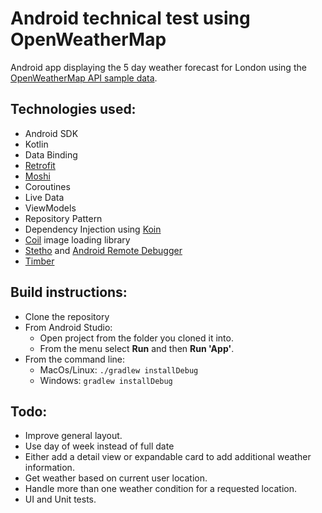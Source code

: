# Android technical test using OpenWeatherMap

Android app displaying the 5 day weather forecast for London using the [OpenWeatherMap API sample data](http://openweathermap.org/forecast5).

## Technologies used:
* Android SDK
* Kotlin
* Data Binding
* [Retrofit](https://github.com/square/retrofit)
* [Moshi](https://github.com/square/moshi)
* Coroutines
* Live Data
* ViewModels
* Repository Pattern
* Dependency Injection using [Koin](https://github.com/InsertKoinIO/koin)
* [Coil](https://github.com/coil-kt/coil) image loading library
* [Stetho](http://facebook.github.io/stetho/) and [Android Remote Debugger](https://github.com/zerobranch/android-remote-debugger)
* [Timber](https://github.com/JakeWharton/timber)


## Build instructions:
* Clone the repository
* From Android Studio:
    * Open project from the folder you cloned it into.
    * From the menu select **Run** and then **Run 'App'**.
* From the command line:
    * MacOs/Linux:
        `./gradlew installDebug`
    * Windows:
        `gradlew installDebug`


## Todo:
* Improve general layout.
* Use day of week instead of full date
* Either add a detail view or expandable card to add additional weather information.
* Get weather based on current user location.
* Handle more than one weather condition for a requested location.
* UI and Unit tests.
